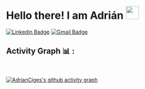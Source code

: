 # Hello there! I am Adrián <img src="https://github.com/TheDudeThatCode/TheDudeThatCode/blob/master/Assets/Hi.gif" width="35" />
[![Linkedin Badge](https://img.shields.io/badge/-LinkedIn-blue?style=flat-square&logo=Linkedin&logoColor=white&link=https://www.linkedin.com/in/adrian-castells-ciges/)](https://www.linkedin.com/in/adrian-castells-ciges/)
[![Gmail Badge](https://img.shields.io/badge/-adrian.c.ciges@gmail.com-c14438?style=flat-square&logo=Gmail&logoColor=white&link=mailto:antlopal3rd@gmail.com)](mailto:adrian.c.ciges@gmail.com)

## Activity Graph 📊 :

<br>

[![AdrianCiges's github activity graph](https://activity-graph.herokuapp.com/graph?username=AdrianCiges&bg_color=000&color=fff&line=00E676&point=fff&hide_border=true)](https://github.com/adrianciges/github-readme-activity-graph)

<!---
AdrianCiges/AdrianCiges is a ✨ special ✨ repository because its `README.md` (this file) appears on your GitHub profile.
You can click the Preview link to take a look at your changes.
--->
